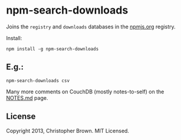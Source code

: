 # npm-search-downloads

Joins the `registry` and `downloads` databases in the [npmjs.org](http://npmjs.org) registry.

Install:

    npm install -g npm-search-downloads

## E.g.:

    npm-search-downloads csv

Many more comments on CouchDB (mostly notes-to-self) on the [NOTES.md](NOTES.md) page.

## License

Copyright 2013, Christopher Brown. MIT Licensed.
